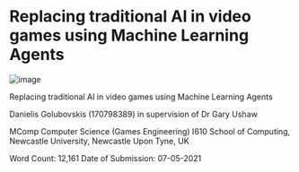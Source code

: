 # Replacing traditional AI in video games using Machine Learning Agents


![image](https://user-images.githubusercontent.com/47297140/120183848-29198f80-c208-11eb-89af-20fefdc1c96c.png)


Replacing traditional AI in video games using Machine Learning Agents

Danielis Golubovskis (170798389)
in supervision of Dr Gary Ushaw

MComp Computer Science (Games Engineering) I610
School of Computing, Newcastle University, Newcastle Upon Tyne, UK

Word Count: 12,161
Date of Submission: 07-05-2021

